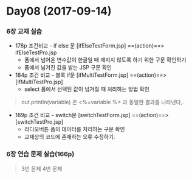 Day08 (2017-09-14)
=============

### 6장 교재 실습
* 178p 조건비교 - if else 문 [ifElseTestForm.jsp] ==(action)==> ifElseTestPro.jsp
    * 폼에서 넘어온 변수값이 한글일 때 깨지지 않도록 하기 위한 구문 확인하기
    * 폼에서 넘겨진 값을 받는 JSP 구문 확인
* 184p 조건 비교 - 블록 if문 [ifMultiTestForm.jsp] ==(action)==> [ifMultiTestPro.jsp]
    * select 폼에서 선택된 값이 넘겨질 때 처리하는 방법 확인
> out.println(variable) 은 <%=variable %> 과 동일한 결과를 나타낸다,.
* 189p 조건 비교 - switch문 [switchTestForm.jsp] ==(action)==> [switchTestPro.jsp]
    * 라디오버튼 폼의 데이터를 처리하는 구문 확인
    * 교재상의 코드에 존재하는 오류 수정하기.

### 6장 연습 문제 실습(166p)
> 3번 문제
> 4번 문제 

